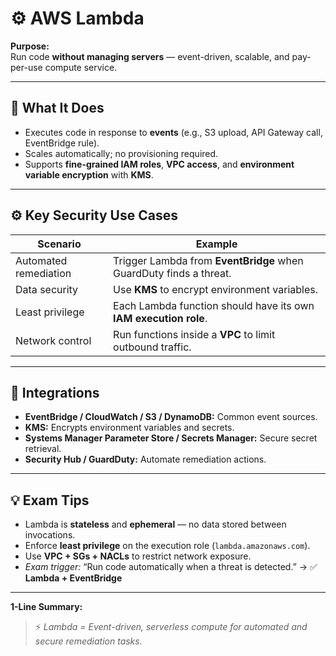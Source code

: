 # ⚙️ AWS Lambda

**Purpose:**  
Run code **without managing servers** — event-driven, scalable, and pay-per-use compute service.

---

## 🔑 What It Does
- Executes code in response to **events** (e.g., S3 upload, API Gateway call, EventBridge rule).  
- Scales automatically; no provisioning required.  
- Supports **fine-grained IAM roles**, **VPC access**, and **environment variable encryption** with **KMS**.

---

## ⚙️ Key Security Use Cases
| Scenario | Example |
|-----------|----------|
| Automated remediation | Trigger Lambda from **EventBridge** when GuardDuty finds a threat. |
| Data security | Use **KMS** to encrypt environment variables. |
| Least privilege | Each Lambda function should have its own **IAM execution role**. |
| Network control | Run functions inside a **VPC** to limit outbound traffic. |

---

## 🧭 Integrations
- **EventBridge / CloudWatch / S3 / DynamoDB:** Common event sources.  
- **KMS:** Encrypts environment variables and secrets.  
- **Systems Manager Parameter Store / Secrets Manager:** Secure secret retrieval.  
- **Security Hub / GuardDuty:** Automate remediation actions.  

---

## 💡 Exam Tips
- Lambda is **stateless** and **ephemeral** — no data stored between invocations.  
- Enforce **least privilege** on the execution role (`lambda.amazonaws.com`).  
- Use **VPC + SGs + NACLs** to restrict network exposure.  
- *Exam trigger:* “Run code automatically when a threat is detected.” → ✅ **Lambda + EventBridge**

---

**1-Line Summary:**  
> ⚡ *Lambda = Event-driven, serverless compute for automated and secure remediation tasks.*
